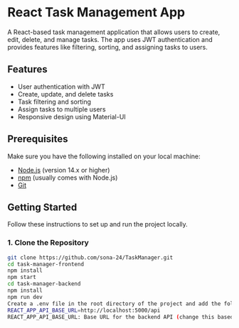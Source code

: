 # React Task Management App

A React-based task management application that allows users to create, edit, delete, and manage tasks. The app uses JWT authentication and provides features like filtering, sorting, and assigning tasks to users.

## Features
- User authentication with JWT
- Create, update, and delete tasks
- Task filtering and sorting
- Assign tasks to multiple users
- Responsive design using Material-UI

## Prerequisites
Make sure you have the following installed on your local machine:
- [Node.js](https://nodejs.org/) (version 14.x or higher)
- [npm](https://www.npmjs.com/) (usually comes with Node.js)
- [Git](https://git-scm.com/)

## Getting Started
Follow these instructions to set up and run the project locally.

### 1. Clone the Repository
```bash
git clone https://github.com/sona-24/TaskManager.git
cd task-manager-frontend
npm install
npm start
cd task-manager-backend
npm install
npm run dev
Create a .env file in the root directory of the project and add the following variables:
REACT_APP_API_BASE_URL=http://localhost:5000/api
REACT_APP_API_BASE_URL: Base URL for the backend API (change this based on your server configuration).
